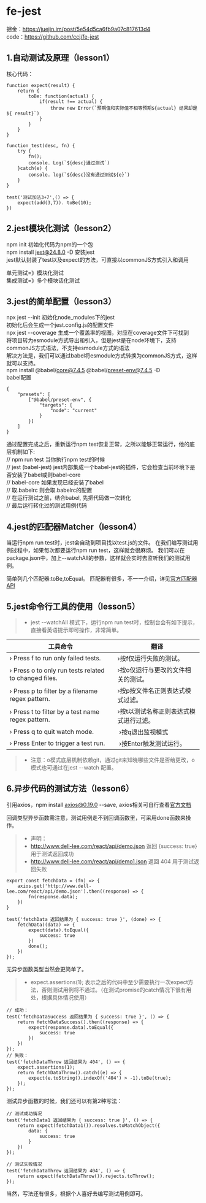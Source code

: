 # fe-jest
掘金：https://juejin.im/post/5e54d5ca6fb9a07c817613d4  
code：https://github.com/ccj/fe-jest

## 1.自动测试及原理（lesson1）
核心代码：

```
function expect(result) {
    return {
        toBe: function(actual) {
            if(result !== actual) {
                throw new Error(`预期值和实际值不相等预期${actual} 结果却是${ result}`)
            }
        }
    }
}

function test(desc, fn) {
    try {
        fn();
        console. Log(`${desc}通过测试`)
    }catch(e) {
        console. log(`${desc}没有通过测试${e}`)
    }
}

test('测试加法3+7',() => {
    expect(add(3,7)). toBe(10);
})

```

## 2.jest模块化测试（lesson2） 
npm init 初始化代码为npm的一个包   
npm install jest@24.8.0 -D 安装jest  
jest默认封装了test以及expect的方法，可直接以commonJS方式引入和调用

单元测试=》模块化测试  
集成测试=》多个模块话化测试


## 3.jest的简单配置（lesson3）
npx jest --init  初始化node_modules下的jest  
初始化后会生成一个jest.config.js的配置文件  
npx jest --coverage 生成一个覆盖率的视图，对应在coverage文件下可找到  
将项目转为esmodule方式导出和引入，但是jest是在node环境下，支持commonJS方式语法，不支持esmodule方式的语法  
解决方法是，我们可以通过babel将esmodule方式转换为commonJS方式，这样就可以支持。  
npm install @babel/core@7.4.5 @babel/preset-env@7.4.5 -D  
babel配置
```
{
    "presets": [
        ["@babel/preset-env", {
            "targets": {
                "node": "current"
            }
        }]
    ]
}
```
通过配置完成之后，重新运行npm test恢复正常，之所以能够正常运行，他的底层机制如下:  
// npm run test         当你执行npm test的时候  
// jest (babel-jest)    jest内部集成一个babel-jest的插件，它会检查当前环境下是否安装了babel或则babel-core  
// babel-core           如果发现已经安装了babel  
// 取.babelrc           则会取.babelrc的配置  
// 在运行测试之前，结合babel, 先把代码做一次转化  
// 最后运行转化过的测试用例代码  


## 4.jest的匹配器Matcher（lesson4）
当运行npm run test时，jest会自动到项目找以test.js的文件。
在我们编写测试用例过程中，如果每次都要运行npm run test，这样就会很麻烦。
我们可以在package.json中，加上--watchAll的参数，这样就会实时去监听我们的测试用例。

简单列几个匹配器:toBe,toEqual。
匹配器有很多，不一一介绍，详见[官方匹配器API](https://jestjs.io/docs/zh-Hans/expect)

## 5.jest命令行工具的使用（lesson5）
>* jest --watchAll 模式下，运行npm run test时，控制台会有如下提示，直接看英语提示即可操作，非常简单。  

|工具命令 | 翻译 |
|------|------|
|› Press f to run only failed tests. | ›按f仅运行失败的测试。|
| › Press o to only run tests related to changed files. |  ›按o仅运行与更改的文件相关的测试。|
| › Press p to filter by a filename regex pattern. |  ›按p按文件名正则表达式模式过滤。|
| › Press t to filter by a test name regex pattern. |  ›按t以测试名称正则表达式模式进行过滤。|
| › Press q to quit watch mode. |  ›按q退出监视模式|
| › Press Enter to trigger a test run. |  ›按Enter触发测试运行。|

>* 注意：o模式底层机制依赖git，通过git来知晓哪些文件是否给更改，o模式也可通过在jest --watch 配置。

## 6.异步代码的测试方法（lesson6）
引用axios，npm install axios@0.19.0 --save, axios相关可自行查看[官方文档](http://www.axios-js.com/)  

回调类型异步函数需注意，测试用例走不到回调函数里，可采用done函数来操作。
>* 声明：
>* http://www.dell-lee.com/react/api/demo.json 返回 {success: true} 用于测试返回成功  
>* http://www.dell-lee.com/react/api/demo1.json 返回 404 用于测试返回失败  
```
export const fetchData = (fn) => {
    axios.get('http://www.dell-lee.com/react/api/demo.json').then((response) => {
        fn(response.data);
    }) 
}

test('fetchData 返回结果为 { success: true }', (done) => {
    fetchData((data) => {
        expect(data).toEqual({
            success: true
        })
        done();
    })
});
```
无异步函数类型当然会更简单了。
>* expect.assertions(1); 表示之后的代码中至少需要执行一次expect方法，否则测试用例将不通过。（在测试promise的catch情况下很有用处，根据具体情况使用）   
```
// 成功：
test('fetchDataSuccess 返回结果为 { success: true }', () => {
    return fetchDataSuccess().then((response) => {
        expect(response.data).toEqual({
            success: true
        })
    })
});
// 失败：
test('fetchDataThrow 返回结果为 404', () => {
    expect.assertions(1);
    return fetchDataThrow().catch((e) => {
        expect(e.toString().indexOf('404') > -1).toBe(true);
    });
});
```

测试异步函数的时候，我们还可以有第2种写法：
```
// 测试成功情况
test('fetchData1 返回结果为 { success: true }', () => {
    return expect(fetchData1()).resolves.toMatchObject({
        data: {
            success: true
        }
    })
});

// 测试失败情况
test('fetchDataThrow 返回结果为 404', () => {
    return expect(fetchDataThrow()).rejects.toThrow();
});
```

当然，写法还有很多，根据个人喜好去编写测试用例即可。